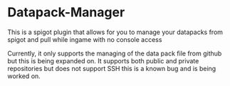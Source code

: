# Datapack-Manager
This is a spigot plugin that allows for you to manage your datapacks from spigot and pull while ingame with no console access


Currently, it only supports the managing of the data pack file from github but this is being expanded on.
It supports both public and private repositories but does not support SSH this is a known bug and is being worked on.